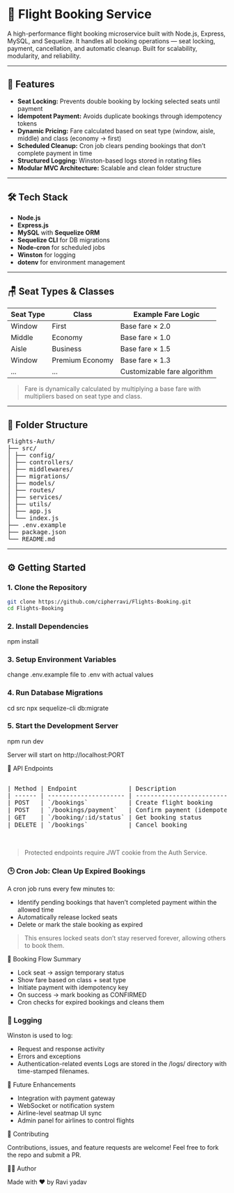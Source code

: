 # 🛫 Flight Booking Service

A high-performance flight booking microservice built with Node.js, Express, MySQL, and Sequelize. It handles all booking operations — seat locking, payment, cancellation, and automatic cleanup. Built for scalability, modularity, and reliability.

---

## 🔐 Features

- **Seat Locking:** Prevents double booking by locking selected seats until payment
- **Idempotent Payment:** Avoids duplicate bookings through idempotency tokens
- **Dynamic Pricing:** Fare calculated based on seat type (window, aisle, middle) and class (economy → first)
- **Scheduled Cleanup:** Cron job clears pending bookings that don’t complete payment in time
- **Structured Logging:** Winston-based logs stored in rotating files
- **Modular MVC Architecture:** Scalable and clean folder structure

---

## 🛠️ Tech Stack

- **Node.js**
- **Express.js**
- **MySQL** with **Sequelize ORM**
- **Sequelize CLI** for DB migrations
- **Node-cron** for scheduled jobs
- **Winston** for logging
- **dotenv** for environment management

---

## 🪑 Seat Types & Classes

| Seat Type  | Class              | Example Fare Logic          |
|------------|--------------------|-----------------------------|
| Window     | First              | Base fare × 2.0             |
| Middle     | Economy            | Base fare × 1.0             |
| Aisle      | Business           | Base fare × 1.5             |
| Window     | Premium Economy    | Base fare × 1.3             |
| ...        | ...                | Customizable fare algorithm |

> Fare is dynamically calculated by multiplying a base fare with multipliers based on seat type and class.

---

## 📁 Folder Structure
<pre>
Flights-Auth/
├── src/
│ ├── config/
│ ├── controllers/
│ ├── middlewares/
│ ├── migrations/
│ ├── models/
│ ├── routes/
│ ├── services/
│ ├── utils/
│ ├── app.js
│ └── index.js
├── .env.example
├── package.json
└── README.md
</pre>

---

## ⚙️ Getting Started

### 1. Clone the Repository

```bash
git clone https://github.com/cipherravi/Flights-Booking.git
cd Flights-Booking
```


### 2. Install Dependencies

npm install

### 3. Setup Environment Variables
change .env.example file to .env with actual values

### 4. Run Database Migrations

cd src
npx sequelize-cli db:migrate

### 5. Start the Development Server

npm run dev

Server will start on http://localhost:PORT

🧾 API Endpoints
<pre>

| Method | Endpoint              | Description                    | Protected |
| ------ | --------------------- | ------------------------------ | --------- |
| POST   | `/bookings`           | Create flight booking          |   ✅       |
| POST   | `/bookings/payment`   | Confirm payment (idempotent)   |   ✅       |
| GET    | `/booking/:id/status` | Get booking status             |   ✅       |
| DELETE | `/bookings`           | Cancel booking                 |   ✅       |


</pre>
> Protected endpoints require JWT cookie from the Auth Service.

### 🕒 Cron Job: Clean Up Expired Bookings

A cron job runs every few minutes to:

- Identify pending bookings that haven’t completed payment within the allowed time
- Automatically release locked seats
- Delete or mark the stale booking as expired
> This ensures locked seats don’t stay reserved forever, allowing others to book them.

🧠 Booking Flow Summary

- Lock seat → assign temporary status
- Show fare based on class + seat type
- Initiate payment with idempotency key
- On success → mark booking as CONFIRMED
- Cron checks for expired bookings and cleans them

### 📜 Logging

Winston is used to log:

- Request and response activity
- Errors and exceptions
- Authentication-related events
Logs are stored in the /logs/ directory with time-stamped filenames.

🔧 Future Enhancements

- Integration with payment gateway
- WebSocket or notification system
- Airline-level seatmap UI sync
- Admin panel for airlines to control flights

🤝 Contributing

Contributions, issues, and feature requests are welcome!
Feel free to fork the repo and submit a PR.

👨‍💻 Author

Made with ❤️ by Ravi yadav


